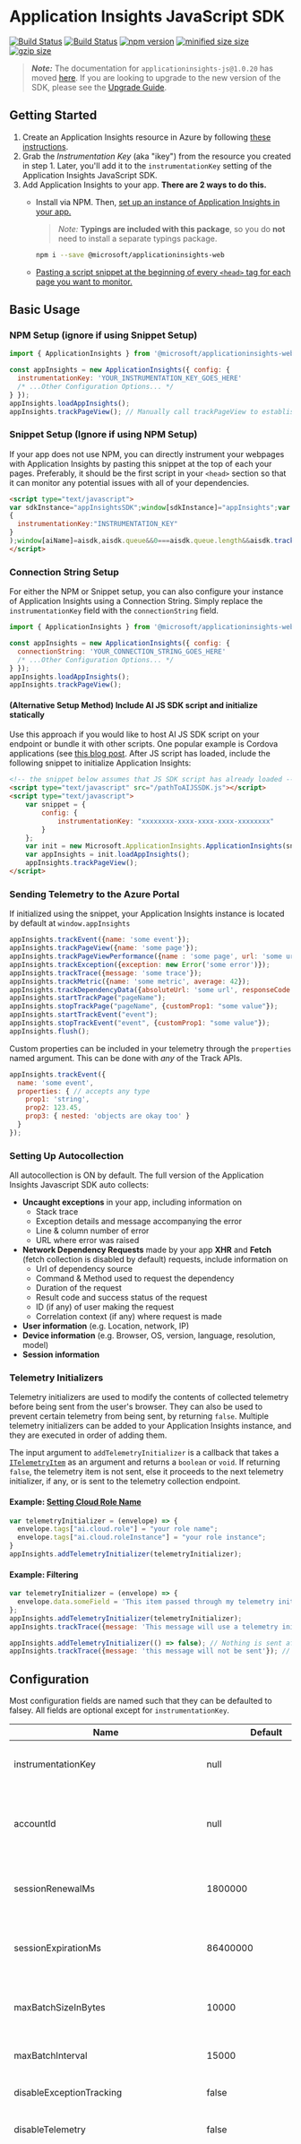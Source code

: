 # Application Insights JavaScript SDK

<properties
    pageTitle="Application Insights SDK JavaScript API"
    description="Reference doc"
    services="application-insights"
    documentationCenter=".net"
/>

<tags
    ms.service="application-insights"
    ms.workload="tbd"
    ms.tgt_pltfrm="ibiza"
    ms.devlang="na"
    ms.topic="article"
    ms.date="08/24/2015"/>

[![Build Status](https://dev.azure.com/mseng/AppInsights/_apis/build/status/AppInsights%20-%20DevTools/1DS%20JavaScript%20SDK%20web%20SKU%20vNext?branchName=master)](https://dev.azure.com/mseng/AppInsights/_build/latest?definitionId=8184&branchName=master)
[![Build Status](https://travis-ci.org/microsoft/ApplicationInsights-JS.svg?branch=master)](https://travis-ci.org/microsoft/ApplicationInsights-JS)
[![npm version](https://badge.fury.io/js/%40microsoft%2Fapplicationinsights-web.svg)](https://badge.fury.io/js/%40microsoft%2Fapplicationinsights-web)
[![minified size size](https://img.badgesize.io/https://az416426.vo.msecnd.net/scripts/b/ai.2.min.js.svg?label=minified%20size)](https://img.badgesize.io/https://az416426.vo.msecnd.net/scripts/b/ai.2.min.js.svg?label=minified%20size)
[![gzip size](https://img.badgesize.io/https://az416426.vo.msecnd.net/scripts/b/ai.2.min.js.svg?compression=gzip&softmax=30000&max=35000)](https://img.badgesize.io/https://az416426.vo.msecnd.net/scripts/b/ai.2.min.js.svg?compression=gzip&softmax=30000&max=35000)

> ***Note:*** The documentation for `applicationinsights-js@1.0.20` has moved [here](./legacy/README.md). If you are looking to upgrade to the new version of the SDK, please see the [Upgrade Guide](#upgrading-from-the-old-version-of-application-insights).

## Getting Started

1. Create an Application Insights resource in Azure by following [these instructions](https://docs.microsoft.com/en-us/azure/application-insights/app-insights-javascript?toc=/azure/azure-monitor/toc.json).
2. Grab the _Instrumentation Key_ (aka "ikey") from the resource you created in
   step 1. Later, you'll add it to the `instrumentationKey` setting of the Application Insights JavaScript SDK.
3. Add Application Insights to your app. **There are 2 ways to do this.**
    - Install via NPM. Then, [set up an instance of Application Insights in your app.](#npm-setup-ignore-if-using-snippet-setup)
        > *Note:* **Typings are included with this package**, so you do **not** need to install a separate typings package.

        ```sh
        npm i --save @microsoft/applicationinsights-web
        ```

    - [Pasting a script snippet at the beginning of every `<head>` tag for each page you want to monitor.](#snippet-setup-(ignore-if-using-npm-setup))

## Basic Usage

### NPM Setup (ignore if using Snippet Setup)

```js
import { ApplicationInsights } from '@microsoft/applicationinsights-web'

const appInsights = new ApplicationInsights({ config: {
  instrumentationKey: 'YOUR_INSTRUMENTATION_KEY_GOES_HERE'
  /* ...Other Configuration Options... */
} });
appInsights.loadAppInsights();
appInsights.trackPageView(); // Manually call trackPageView to establish the current user/session/pageview
```

### Snippet Setup (Ignore if using NPM Setup)

If your app does not use NPM, you can directly instrument your webpages with Application Insights by pasting this snippet at the top of each your pages. Preferably, it should be the first script in your `<head>` section so that it can monitor any potential issues with all of your dependencies.

```html
<script type="text/javascript">
var sdkInstance="appInsightsSDK";window[sdkInstance]="appInsights";var aiName=window[sdkInstance],aisdk=window[aiName]||function(e){function n(e){t[e]=function(){var n=arguments;t.queue.push(function(){t[e].apply(t,n)})}}var t={config:e};t.initialize=!0;var i=document,a=window;setTimeout(function(){var n=i.createElement("script");n.src=e.url||"https://az416426.vo.msecnd.net/scripts/b/ai.2.min.js",i.getElementsByTagName("script")[0].parentNode.appendChild(n)});try{t.cookie=i.cookie}catch(e){}t.queue=[],t.version=2;for(var r=["Event","PageView","Exception","Trace","DependencyData","Metric","PageViewPerformance"];r.length;)n("track"+r.pop());n("startTrackPage"),n("stopTrackPage");var s="Track"+r[0];if(n("start"+s),n("stop"+s),n("addTelemetryInitializer"),n("setAuthenticatedUserContext"),n("clearAuthenticatedUserContext"),n("flush"),t.SeverityLevel={Verbose:0,Information:1,Warning:2,Error:3,Critical:4},!(!0===e.disableExceptionTracking||e.extensionConfig&&e.extensionConfig.ApplicationInsightsAnalytics&&!0===e.extensionConfig.ApplicationInsightsAnalytics.disableExceptionTracking)){n("_"+(r="onerror"));var o=a[r];a[r]=function(e,n,i,a,s){var c=o&&o(e,n,i,a,s);return!0!==c&&t["_"+r]({message:e,url:n,lineNumber:i,columnNumber:a,error:s}),c},e.autoExceptionInstrumented=!0}return t}(
{
  instrumentationKey:"INSTRUMENTATION_KEY"
}
);window[aiName]=aisdk,aisdk.queue&&0===aisdk.queue.length&&aisdk.trackPageView({});
</script>
```

### Connection String Setup

For either the NPM or Snippet setup, you can also configure your instance of Application Insights using a Connection String. Simply replace the `instrumentationKey` field with the `connectionString` field.
```js
import { ApplicationInsights } from '@microsoft/applicationinsights-web'

const appInsights = new ApplicationInsights({ config: {
  connectionString: 'YOUR_CONNECTION_STRING_GOES_HERE'
  /* ...Other Configuration Options... */
} });
appInsights.loadAppInsights();
appInsights.trackPageView();
```

#### (Alternative Setup Method) Include AI JS SDK script and initialize statically

Use this approach if you would like to host AI JS SDK script on your endpoint or bundle it with other scripts. One popular example is Cordova applications (see [this blog post](http://www.teamfoundation.co.za/2016/02/application-insights-and-typescript/). After JS script has loaded, include the following snippet to initialize Application Insights:
```html
<!-- the snippet below assumes that JS SDK script has already loaded -->
<script type="text/javascript" src="/pathToAIJSSDK.js"></script>
<script type="text/javascript">
    var snippet = {
        config: {
            instrumentationKey: "xxxxxxxx-xxxx-xxxx-xxxx-xxxxxxxx"
        }
    };
    var init = new Microsoft.ApplicationInsights.ApplicationInsights(snippet);
    var appInsights = init.loadAppInsights();
    appInsights.trackPageView();
</script>
```

### Sending Telemetry to the Azure Portal

If initialized using the snippet, your Application Insights instance is located by default at `window.appInsights`

```js
appInsights.trackEvent({name: 'some event'});
appInsights.trackPageView({name: 'some page'});
appInsights.trackPageViewPerformance({name : 'some page', url: 'some url'});
appInsights.trackException({exception: new Error('some error')});
appInsights.trackTrace({message: 'some trace'});
appInsights.trackMetric({name: 'some metric', average: 42});
appInsights.trackDependencyData({absoluteUrl: 'some url', responseCode: 200, method: 'GET', id: 'some id'});
appInsights.startTrackPage("pageName");
appInsights.stopTrackPage("pageName", {customProp1: "some value"});
appInsights.startTrackEvent("event");
appInsights.stopTrackEvent("event", {customProp1: "some value"});
appInsights.flush();
```

Custom properties can be included in your telemetry through the `properties` named argument. This can be done with *any* of the Track APIs.

```js
appInsights.trackEvent({
  name: 'some event',
  properties: { // accepts any type
    prop1: 'string',
    prop2: 123.45,
    prop3: { nested: 'objects are okay too' }
  }
});
```

### Setting Up Autocollection

All autocollection is ON by default. The full version of the Application Insights Javascript SDK auto collects:

- **Uncaught exceptions** in your app, including information on
  - Stack trace
  - Exception details and message accompanying the error
  - Line & column number of error
  - URL where error was raised
- **Network Dependency Requests** made by your app **XHR** and **Fetch** (fetch collection is disabled by default) requests, include information on
  - Url of dependency source
  - Command & Method used to request the dependency
  - Duration of the request
  - Result code and success status of the request
  - ID (if any) of user making the request
  - Correlation context (if any) where request is made
- **User information** (e.g. Location, network, IP)
- **Device information** (e.g. Browser, OS, version, language, resolution, model)
- **Session information**

### Telemetry Initializers

Telemetry initializers are used to modify the contents of collected telemetry before being sent from the user's browser. They can also be used to prevent certain telemetry from being sent, by returning `false`. Multiple telemetry initializers can be added to your Application Insights instance, and they are executed in order of adding them.

The input argument to `addTelemetryInitializer` is a callback that takes a [`ITelemetryItem`](./API-reference.md#addTelemetryInitializer) as an argument and returns a `boolean` or `void`. If returning `false`, the telemetry item is not sent, else it proceeds to the next telemetry initializer, if any, or is sent to the telemetry collection endpoint.

#### Example: [Setting Cloud Role Name](https://docs.microsoft.com/en-us/azure/azure-monitor/app/app-map#set-cloud-role-name)

```js
var telemetryInitializer = (envelope) => {
  envelope.tags["ai.cloud.role"] = "your role name";
  envelope.tags["ai.cloud.roleInstance"] = "your role instance";
}
appInsights.addTelemetryInitializer(telemetryInitializer);
```

#### Example: Filtering

```js
var telemetryInitializer = (envelope) => {
  envelope.data.someField = 'This item passed through my telemetry initializer';
};
appInsights.addTelemetryInitializer(telemetryInitializer);
appInsights.trackTrace({message: 'This message will use a telemetry initializer'});

appInsights.addTelemetryInitializer(() => false); // Nothing is sent after this is executed
appInsights.trackTrace({message: 'this message will not be sent'}); // Not sent
```


## Configuration

Most configuration fields are named such that they can be defaulted to falsey. All fields are optional except for `instrumentationKey`.

| Name | Default | Description |
|------|---------|-------------|
| instrumentationKey | null | **Required**<br>Instrumentation key that you obtained from the Azure Portal. |
| accountId | null | An optional account id, if your app groups users into accounts. No spaces, commas, semicolons, equals, or vertical bars |
| sessionRenewalMs | 1800000 | A session is logged if the user is inactive for this amount of time in milliseconds. Default is 30 minutes |
| sessionExpirationMs | 86400000 | A session is logged if it has continued for this amount of time in milliseconds. Default is 24 hours |
| maxBatchSizeInBytes | 10000 | Max size of telemetry batch. If a batch exceeds this limit, it is immediately sent and a new batch is started |
| maxBatchInterval | 15000 | How long to batch telemetry for before sending (milliseconds) |
| disableExceptionTracking | false | If true, exceptions are no autocollected. Default is false. |
| disableTelemetry | false | If true, telemetry is not collected or sent. Default is false. |
| enableDebug | false | If true, **internal** debugging data is thrown as an exception **instead** of being logged, regardless of SDK logging settings. Default is false. <br>***Note:*** Enabling this setting will result in dropped telemetry whenever an internal error occurs. This can be useful for quickly identifying issues with your configuration or usage of the SDK. If you do not want to lose telemetry while debugging, consider using `consoleLoggingLevel` or `telemetryLoggingLevel` instead of `enableDebug`. |
| loggingLevelConsole | 0 | Logs **internal** Application Insights errors to console. <br>0: off, <br>1: Critical errors only, <br>2: Everything (errors & warnings) |
| loggingLevelTelemetry | 1 | Sends **internal** Application Insights errors as telemetry. <br>0: off, <br>1: Critical errors only, <br>2: Everything (errors & warnings) |
| diagnosticLogInterval | 10000 | (internal) Polling interval (in ms) for internal logging queue |
| samplingPercentage | 100 | Percentage of events that will be sent. Default is 100, meaning all events are sent. Set this if you wish to preserve your datacap for large-scale applications. |
| autoTrackPageVisitTime | false | If true, on a pageview,the previous instrumented page's view time is tracked and sent as telemetry and a new timer is started for the current pageview. Default is false. |
| disableAjaxTracking | false | If true, Ajax calls are not autocollected. Default is false. |
| disableFetchTracking | true | If true, Fetch requests are not autocollected. Default is true |
| overridePageViewDuration | false | If true, default behavior of trackPageView is changed to record end of page view duration interval when trackPageView is called. If false and no custom duration is provided to trackPageView, the page view performance is calculated using the navigation timing API. Default is false. |
| maxAjaxCallsPerView | 500 | Default 500 - controls how many ajax calls will be monitored per page view. Set to -1 to monitor all (unlimited) ajax calls on the page. |
| disableDataLossAnalysis | true | If false, internal telemetry sender buffers will be checked at startup for items not yet sent. |
| disableCorrelationHeaders | false | If false, the SDK will add two headers ('Request-Id' and 'Request-Context') to all dependency requests to correlate them with corresponding requests on the server side. Default is false. |
| correlationHeaderExcludedDomains |  | Disable correlation headers for specific domains |
| correlationHeaderDomains |  | Enable correlation headers for specific domains |
| disableFlushOnBeforeUnload | false | Default false. If true, flush method will not be called when onBeforeUnload event triggers |
| enableSessionStorageBuffer | true | Default true. If true, the buffer with all unsent telemetry is stored in session storage. The buffer is restored on page load |
| isCookieUseDisabled | false | Default false. If true, the SDK will not store or read any data from cookies.|
| cookieDomain | null | Custom cookie domain. This is helpful if you want to share Application Insights cookies across subdomains. |
| isRetryDisabled | false | Default false. If false, retry on 206 (partial success), 408 (timeout), 429 (too many requests), 500 (internal server error), 503 (service unavailable), and 0 (offline, only if detected) |
| isStorageUseDisabled | false | If true, the SDK will not store or read any data from local and session storage. Default is false. |
| isBeaconApiDisabled | true | If false, the SDK will send all telemetry using the [Beacon API](https://www.w3.org/TR/beacon) |
| onunloadDisableBeacon | false | Default false. when tab is closed, the SDK will send all remaining telemetry using the [Beacon API](https://www.w3.org/TR/beacon) |
| sdkExtension | null | Sets the sdk extension name. Only alphabetic characters are allowed. The extension name is added as a prefix to the 'ai.internal.sdkVersion' tag (e.g. 'ext_javascript:2.0.0'). Default is null. |
| isBrowserLinkTrackingEnabled | false | Default is false. If true, the SDK will track all [Browser Link](https://docs.microsoft.com/en-us/aspnet/core/client-side/using-browserlink) requests. |
| appId | null | AppId is used for the correlation between AJAX dependencies happening on the client-side with the server-side requests. When Beacon API is enabled, it cannot be used automatically, but can be set manually in the configuration. Default is null |
| enableCorsCorrelation | false | If true, the SDK will add two headers ('Request-Id' and 'Request-Context') to all CORS requests tocorrelate outgoing AJAX dependencies with corresponding requests on the server side. Default is false |
| namePrefix | undefined | An optional value that will be used as name postfix for localStorage and cookie name.
| enableAutoRouteTracking | false | Automatically track route changes in Single Page Applications (SPA). If true, each route change will send a new Pageview to Application Insights. Hash route changes changes (`example.com/foo#bar`) are also recorded as new page views.
| enableRequestHeaderTracking | false | If true, AJAX & Fetch request headers is tracked, default is false.
| enableResponseHeaderTracking | false | If true, AJAX & Fetch request's response headers is tracked, default is false.
| enableAjaxErrorStatusText | false | Default false. If true, include response error data text in dependency event on failed AJAX requests.
| distributedTracingMode | `DistributedTracingModes.AI` | Sets the distributed tracing mode. If AI_AND_W3C mode or W3C mode is set, W3C trace context headers (traceparent/tracestate) will be generated and included in all outgoing requests. AI_AND_W3C is provided for back-compatibility with any legacy Application Insights instrumented services.
| enableUnhandledPromiseRejectionTracking | false | If true, unhandled promise rejections will be autocollected and reported as a javascript error. When disableExceptionTracking is true (dont track exceptions) the config value will be ignored and unhandled promise rejections will not be reported.
## Single Page Applications

By default, this SDK will **not** handle state based route changing that occurs in single page applications. To enable automatic route change tracking for your single page application, you can add `enableAutoRouteTracking: true` to your setup configuration.

Currently, we support a separate [React plugin](#available-extensions-for-the-sdk) which you can initialize with this SDK. It will also accomplish route change tracking for you, as well as collect [other React specific telemetry](./extensions/applicationinsights-react-js).

## Source Map Support

The minified callstack of your exception telemetry can be unminified in the Azure Portal. All existing integrations on the Exception Details panel will work with the newly unminified callstack. Drag and drop source map unminifying supports all existing and future JS SDKs (+Node.JS), so you do not need to upgrade your SDK version. To view your unminified callstack,
1. Select an Exception Telemetry item in the Azure Portal to view its "End-to-end transaction details"
2. Identify which source maps correspond to this call stack. The source map must match a stack frame's source file, but suffixed with `.map`
3. Drag and drop the source maps onto the call stack in the Azure Portal
![](https://i.imgur.com/Efue9nU.gif)

## Examples

For runnable examples, see [Application Insights Javascript SDK Samples](https://github.com/topics/applicationinsights-js-demo)

## Application Insights Web Basic

For a lightweight experience, you can instead install the basic version of Application Insights
```
npm i --save @microsoft/applicationinsights-web-basic
```
This version comes with the bare minimum amount of features and functionalities and relies on you to build it up as you see fit. For example, it performs no auto-collection (uncaught exceptions, ajax, etc). The APIs to send certain telemetry types, like `trackTrace`, `trackException`, etc, are not included in this version, so you will need to provide your own wrapper. The only api that is available is `track`. A [sample](https://github.com/Azure-Samples/applicationinsights-web-sample1/blob/master/testlightsku.html) is located here.

## Available extensions for the SDK


| Extensions |
|---------------|
| [React](https://github.com/microsoft/ApplicationInsights-JS/tree/master/extensions/applicationinsights-react-js)|
| [React Native](https://github.com/microsoft/ApplicationInsights-JS/tree/master/extensions/applicationinsights-react-native)|

## Upgrading from the old Version of Application Insights

Breaking changes in the SDK V2 version:
- To allow for better API signatures, some of the apis such as trackPageView, trackException have been updated.
- ES3 (IE8) compatibility, while running in IE8 or lower versions of the browser is not an officially supported scenario we are working to maintain ES3 level compatibility to ensure that the SDK will not cause any unexpected failures due to Javascript parsing error. See [ES3/IE8 Compatibility](#es3ie8-compatibility) below for further information.
- Telemetry envelope has field name and structure changes due to data schema updates.
- Moved `context.operation` to `context.telemetryTrace`. Some fields were also changed (`operation.id` --> `telemetryTrace.traceID`)
  - If you want to maunally refresh the current pageview id (e.g. in SPA apps) this can be done with `appInsights.properties.context.telemetryTrace.traceID = Util.newId()`

If you are using the current application insights PRODUCTION SDK (1.0.20) and want to see if the new SDK works in runtime, please update URL depending on your current SDK loading scenario:

**a)** Download via CDN scenario:
    Update code snippet that you currently use to point to the following URL:
    ```
    "https://az416426.vo.msecnd.net/scripts/b/ai.2.min.js"
    ```

**b)** NPM scenario:
    Call downloadAndSetup to download full ApplicationInsights script from CDN and initialize it with instrumentation key.

```ts
appInsights.downloadAndSetup({
    instrumentationKey: "xxxxxxxx-xxxx-xxxx-xxxx-xxxxxxxx",
    url: "https://az416426.vo.msecnd.net/scripts/b/ai.2.min.js"
});
```

Test in internal environment to verify monitoring telemetry is working as expected. If all works, please update your api signatures appropriately to SDK V2 version and deploy in your production environments.

## Build a new extension for the SDK

The beta SDK supports the ability to include multiple extensions at runtime. In order to create a new extension, please implement the following interface:

[ITelemetryPlugin](https://github.com/microsoft/ApplicationInsights-JS/blob/master/shared/AppInsightsCore/src/JavaScriptSDK.Interfaces/ITelemetryPlugin.ts)

On initialization, config.extensions accepts an array of ITelemetryPlugin objects. These are hooked up and ITelemetryPlugin.processTelemetry() is chained based on priority of these plugins.
Please note that higher the priority, the later your processing code will be invoked. The SDK supports a plugin model and channels can also be plugged in similarly (advanced scenario).
Target scenarios for creating a brand new extension is to share a usage scenario that benefits multiple customers. Please follow guidelines

Here is the priority ranges available:

- Regular extension priority can be between 201 to 499.
- Priorty range < 201 is reserved.
- Priority range > 1000 is for channels (advanced scenario)

[BaseTelemetryPlugin](https://github.com/microsoft/ApplicationInsights-JS/blob/master/shared/AppInsightsCore/src/JavaScriptSDK/BaseTelemetryPlugin.ts)

To help with the creation of new extensions there is now a supported base class which can be used, this not only provides the common (boilerplate) implementations of common functions it will enable future plugins to automatically receive functional updates with the need to recode the plugins. it provides implementations for :-
* [ITelemetryPlugin.setNextPlugin()](https://github.com/microsoft/ApplicationInsights-JS/blob/master/shared/AppInsightsCore/src/JavaScriptSDK.Interfaces/ITelemetryPlugin.ts) implementation to continuing supporting existing (non-shared) execution of plugins, however, new plugins should use the new [IProcessTelemetryContext.processNext()](https://github.com/microsoft/ApplicationInsights-JS/blob/master/shared/AppInsightsCore/src/JavaScriptSDK.Interfaces/IProcessTelemetryContext.ts) moving forward as this support the creation of shared (singleton) plugins;
* New [ITelemetryPlugin.isInitialized()](https://github.com/microsoft/ApplicationInsights-JS/blob/master/shared/AppInsightsCore/src/JavaScriptSDK.Interfaces/ITelemetryPlugin.ts) implementation
* And several helper methods.
  * [processNext()](https://github.com/microsoft/ApplicationInsights-JS/blob/master/shared/AppInsightsCore/src/JavaScriptSDK/BaseTelemetryPlugin.ts), - to call the next plugin using the context or the _nextPlugin value
  * [diagLog()](https://github.com/microsoft/ApplicationInsights-JS/blob/master/shared/AppInsightsCore/src/JavaScriptSDK/BaseTelemetryPlugin.ts): - to access the current [IDiagnosticLogger](https://github.com/microsoft/ApplicationInsights-JS/blob/master/shared/AppInsightsCore/src/JavaScriptSDK.Interfaces/IDiagnosticLogger.ts) instance.

  If you are creating new extensions it is recommended that you extend from this base class so that your extension will automatically inherit any future enhancements that are added to the ITelemetryPlugin interface without it requiring updates.

Usage:

```ts
const customPluginInstance = new YourCustomPlugin()
const appInsights = new ApplicationInsights({ config: {
    instrumentationKey: 'YOUR_INSTRUMENTATION_KEY_GOES_HERE',
    extensions: [customPluginInstance]
    // Other Configuration Options...
}});
appInsights.loadAppInsights();
```

ITelemetryPlugin has a simpler base type IPlugin that you can instantiate for initialization purposes when SDK loads.

## Build & Test this repo

1. Install all dependencies

    ```sh
    npm install
    npm install -g @microsoft/rush
    ```

2. Navigate to the root folder and update rush dependencies

    ```sh
    rush update
    ```

3. Build and test

    ```sh
    rush build
    npm run test
    ```

## Performance

At just ~28 KB gzipped, and taking only ~15 ms to initialize, Application Insights JS adds a negligible amount of loadtime to your website. By using the snippet, minimal components of the library are quickly loaded. In the meantime, the full script is downloaded in the background.

While the script downloads from the CDN, all tracking of your page is queued. Once the downloaded script finishes asynchronously initializing, all events that were queued are tracked. As a result, you will not lose any telemetry during the entire life cycle of your page. This setup process provides your page with a seamless analytics system, invisible to your users.

> Summary:
>
> - **~28 KB** gzipped
> - **15 ms** overall initialization time
> - **Zero** tracking missed during life cycle of page

## Browser Support

![Chrome](https://raw.githubusercontent.com/alrra/browser-logos/master/src/chrome/chrome_48x48.png) | ![Firefox](https://raw.githubusercontent.com/alrra/browser-logos/master/src/firefox/firefox_48x48.png) | ![IE](https://raw.githubusercontent.com/alrra/browser-logos/master/src/edge/edge_48x48.png) | ![Opera](https://raw.githubusercontent.com/alrra/browser-logos/master/src/opera/opera_48x48.png) | ![Safari](https://raw.githubusercontent.com/alrra/browser-logos/master/src/safari/safari_48x48.png)
--- | --- | --- | --- | --- |
Latest ✔ | Latest ✔ | 9+ Full ✔<br>8- Compatible | Latest ✔ | Latest ✔ |

## Contributing

Read our [contributing guide](./CONTRIBUTING.md) to learn about our development process, how to propose bugfixes and improvements, and how to build and test your changes to Application Insights.

### Build and Test this Project

```zsh
npm install -g @microsoft/rush
npm install
npm run build
```

### Submitting a Change to this Project

```zsh
<...added some code...>
rush change
<...enter details>
git add <...your changes and rush change file...>
git commit -m "info about your change"
git push
```

## ES3/IE8 Compatibility

As an SDK there are numerous users which cannot control the browsers that their customers use. As such we need to ensure that this SDK continues to "work" and does not break the JS execution when loaded by an older browser. While it would be ideal to just not support IE8 and older generation (ES3) browsers there are numerous large customers/users that continue to require pages to "work" and as noted they may or cannot control which browser that their end users choose to use.

This does NOT mean that we will only support the lowest common set of features, just that we need to maintain ES3 code compatibility and when adding new features they will need to be added in a manner that would not break ES3 Javascript parsing and added as an optional feature.

As part of enabling ES3/IE8 support we have set the ```tsconfig.json``` to ES3 and ```uglify``` settings in ```rollup.config.js``` transformations to support ie8. This provides a first level of support which blocks anyone from adding unsupported ES3 features to the code and enables the generated javascript to be validily parsed in an ES3+ environment.

Ensuring that the generated code is compatible with ES3 is only the first step, JS parsers will still parse the code when an unsupport core function is used, it will just fail or throw an exception at runtime. Therefore, we also need to require/use polyfil implementations or helper functions to handle those scenarios.

It should also be noted that the overall goal of ES3/IE8 compatibility is the support at least the following 2 usage usage patterns. By supporting these two (2) basic use-cases, application/developers will be able to determine what browsers their users are using and whether they are experiencing any issues. As the SDK will report the data to the server, thus enabling the insights into whether they need to either fully support ES3/IE8 or provide some sort of browser upgrade notifications.

- track()
- trackException()

Beyond terminating support for older browsers that only support ES3, (which we cannot do at this point in time) we will endeavour to maintain support for the above two (2) use-cases.

### Browser must support JSON class

If your users are using a browser that does not support the [JSON](https://developer.mozilla.org/en-US/docs/Web/JavaScript/Reference/Global_Objects/JSON) Api you will need to include your own JSON polyfil implementation and this will need to be loaded prior to the application insights code.

This **includes** when running your application within an embedded browser, which on windows will default to using IE in IE7 doc mode -- which does NOT provide the JSON Api. 

For this case either provide a JSON polyfil or add the ["X-UA-Compatible"](https://docs.microsoft.com/en-us/openspecs/ie_standards/ms-iedoco/380e2488-f5eb-4457-a07a-0cb1b6e4b4b5?redirectedfrom=MSDN) meta tag and/or a header to your hosting page so that IE will provide the expected runtime environment.

```
 <meta http-equiv="X-UA-Compatible" content="IE=edge">
 
 <meta http-equiv="X-UA-Compatible" content="IE=11">
```

[More details on this are available here](https://docs.microsoft.com/en-us/archive/blogs/asiatech/ie11-migration-guide-understanding-browser-mode-document-mode-user-agent-and-x-ua-compatible)

### ES3/IE8 Packaging helper (ES3 rollup-plugin)

To ensure that the system conforms to the ES3 spec, by only using ES3 compatible code we have created a rollup plugin which has 2 functions

- es3Poly() finds and rewrite several commonly incompatible functions (such as Object.defineProperty; Object.getOwnPropertyDescriptor; Object.create) with inline polyfill functions that either call the real implementation or provide a basic implementation so that the scripts can be loaded and executed.
- es3Check() finds some of the known ES3 incompatible methods and will stop the packaging process if they are identified (and have not been polyfilled by es3Poly()), this provides a semi-automated validation of not just the application insights code, but also 3rd party libraries that it uses.

To use these rollup plugins you simply need to add the following to your rollup.config.js

To import the module
```
import { es3Poly, es3Check } from "@microsoft/applicationinsights-rollup-es3";
```

And then include as part of the packaging plugin list, if you use es3Poly()you should always include it before es3Check() 

```
    plugins: [
      replace({ ... }),
      nodeResolve({ browser: false, preferBuiltins: false }),
      es3Poly(),
      es3Check()
    ]
```

Both plugins take an options which allows you to add additional checks and polyfill replacements. See the [Interfaces.ts]() for the definitions and [ES3Tokens.ts]() for the default values, which should provide the examples, if we have missed some common values that you require please feel free to raise an issue or provide a PR to add as the defaults.

It should be noted at this point that the both react and react-native extensions will NOT work in an ES3/IE8 environment out of the box, primarily because of the react code and their dependencies.
You *may* be able to workaround this limitation by providing and your own polyfill implementations for the unsupported methods.

### ES3/IE8 Features, Solutions, Workarounds and Polyfil style helper functions

As part of contributing to the project the following table highlights all of the currently known issues and the available solution/workaround. During PR and reviewing please ensure that you do not use the unsupported feature directly and instead use (or provide) the helper, soultion or workaround.

This table does not attempt to include ALL of the ES3 unsuported features, just the currently known functions that where being used at the time or writing. You are welcome to contribute to provide additional helpers, workarounds or documentation of values that should not be used.

|  Feature  |  Description  |  Helper, Solution or Workaround |
|-----------|-----------------|-----------------|
| ```JSON.stringify(obj)``` | We have a hard requirement on JSON support, however, because of the size of adding a specific JSON polyfil just for our usage we decided not to include our own version. As such any user of this Api **MUST** include a JSON polyfil implementation, otherwise, the API simply will not work. | App/Site **MUST** provide their own JSON polyfil.
| ```Object.keys()``` | Not provided by ES3, use the helper  | ```CoreUtils.objKeys(obj: {}): string[]``` |
| ES5+ getters/setters<br>```Object.defineProperty(...)``` | Code will needs to created the individual getters/setters manually in a static initializer. See ```ChannelController.ts``` for example usage.<br>However, to ensure compatibility actual usage of any getters/setters internally in the primary SDK code is not permitted. They may (and should) be used in unit tests to ensure that if used they function as expected (in an ES5+ environment).| ``` CoreUtils.objDefineAccessors<T>(target:any, prop:string, getProp?:() => T, setProp?: (v:T) => void) : boolean``` |
| ```Object.create(protoObj)``` | Not supported in an ES3 environment, use the helper or direct construct the object with SON style notation (if possible) | ```CoreUtils.objCreate(obj:object):any``` |
| ```Object.create(protoObj, descriptorSet)``` | Not supported and no provided workaround/solution. | N/A |
| ```Object.defineProperties()``` | Not supported and no provided workaround/solution. | N/A |
| ```Object.getOwnPropertyNames(obj)``` | Not supported and no provided workaround/solution. | N/A |
| ```Object.getPrototypeOf(obj)``` | Not supported and no provided workaround/solution. | N/A |
| ```Object.getOwnPropertyDescriptor(obj)``` | Not supported and no provided workaround/solution. | N/A |
| ```Object.getOwnPropertyNames()``` | Not supported and no provided workaround/solution. | N/A |
| ```Object.preventExtensions(obj)``` | Not supported and no provided workaround/solution. | N/A |
| ```Object.isExtensible(obj)``` | Not supported and no provided workaround/solution. | N/A |
| ```Object.seal(obj)``` | Not supported and no provided workaround/solution. | N/A |
| ```Object.isSealed(obj)``` | Not supported and no provided workaround/solution. | N/A |
| ```Object.freeze(obj)``` | Not supported and no provided workaround/solution. | N/A |
| ```Object.isFrozen(obj)``` | Not supported and no provided workaround/solution. | N/A |
| ```Array.prototype.indexOf(...)``` | Use the provided helper | ```CoreUtils.arrIndexOf<T>(arr: T[], searchElement: T, fromIndex?: number): number``` |
| ```Array.prototype.lastIndexOf(...)``` | Not supported and no provided workaround/solution. | N/A |
| ```Array.prototype.every(...)``` | Not supported and no provided workaround/solution. | N/A |
| ```Array.prototype.some(...)``` | Not supported and no provided workaround/solution. | N/A |
| ```Array.prototype.forEach(...)``` | Use the provided helper. | ```arrForEach<T>(arr: T[], callbackfn: (value: T, index?: number, array?: T[]) => void, thisArg?: any):void``` |
| ```Array.prototype.map(...)``` | Use the provided helper. | ```CoreUtils.arrMap<T,R>(arr: T[], callbackfn: (value: T, index?: number, array?: T[]) => R, thisArg?: any): R[]``` |
| ```Array.prototype.filter(...)``` | Not supported and no provided workaround/solution. | N/A |
| ```Array.prototype.reduce(...)``` | Use the provided helper. | ```CoreUtils.arrReduce<T,R>(arr: T[], callbackfn: (previousValue: T|R, currentValue?: T, currentIndex?: number, array?: T[]) => R, initialValue?: R): R``` |
| ```Array.prototype.reduceRight(...)``` | Not supported and no provided workaround/solution. | N/A |
| ```Date.prototype.toISOString()``` | Use the provided helper | ```CoreUtils.toISOString(date: Date)``` |
